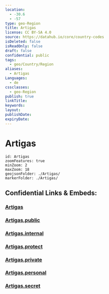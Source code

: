 ```yaml
---
location:
  - -30.6
  - -57
type: geo-Region
title: Artigas
license: CC BY-SA 4.0
source: https://datahub.io/core/country-codes
isDeleted: false
isReadOnly: false
draft: false
confidential: public
tags:
  - geo/Country/Region
aliases:
  - Artigas
Languages:
  - de
cssclasses:
  - geo-Region
publish: true
linkTitle:
keywords:
layout:
publishDate:
expiryDate:
---
```


# Artigas

```leaflet
id: Artigas
zoomFeatures: true 
minZoom: 2 
maxZoom: 18
geojsonFolder: ./Artigas/
markerFolder: ./Artigas/
```


## Confidential Links & Embeds: 

### [Artigas](/_Standards/Earth/Continent/America~South/Uruguay/departments~Uruguay/Artigas.md) 

### [Artigas.public](/_public/Earth/Continent/America~South/Uruguay/departments~Uruguay/Artigas.public.md) 

### [Artigas.internal](/_internal/Earth/Continent/America~South/Uruguay/departments~Uruguay/Artigas.internal.md) 

### [Artigas.protect](/_protect/Earth/Continent/America~South/Uruguay/departments~Uruguay/Artigas.protect.md) 

### [Artigas.private](/_private/Earth/Continent/America~South/Uruguay/departments~Uruguay/Artigas.private.md) 

### [Artigas.personal](/_personal/Earth/Continent/America~South/Uruguay/departments~Uruguay/Artigas.personal.md) 

### [Artigas.secret](/_secret/Earth/Continent/America~South/Uruguay/departments~Uruguay/Artigas.secret.md)

